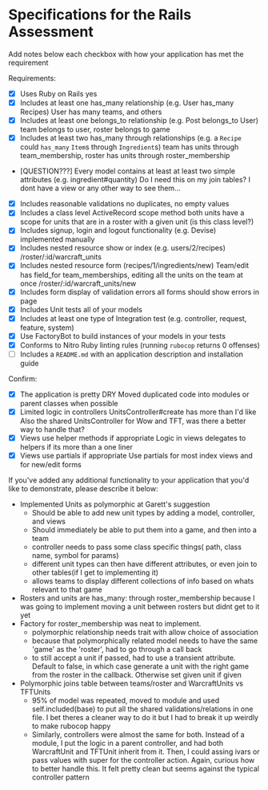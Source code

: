 # Specifications for the Rails Assessment

Add notes below each checkbox with how your application has met the requirement

Requirements:
- [x] Uses Ruby on Rails
yes
- [x] Includes at least one has_many relationship (e.g. User has_many Recipes)
User has many teams, and others
- [x] Includes at least one belongs_to relationship (e.g. Post belongs_to User)
team belongs to user, roster belongs to game
- [x] Includes at least two has_many through relationships (e.g. a `Recipe` could `has_many` `Item`s through `Ingredient`s)
team has units through team_membership, roster has units through roster_membership
- [QUESTION???] Every model contains at least at least two simple attributes (e.g. ingredient#quantity)
Do I need this on my join tables? I dont have a view or any other way to see them...
- [x] Includes reasonable validations
no duplicates, no empty values
- [x] Includes a class level ActiveRecord scope method
both units have a scope for units that are in a roster with a given unit (is this class level?)
- [x] Includes signup, login and logout functionality (e.g. Devise)
implemented manually
- [x] Includes nested resource show or index (e.g. users/2/recipes)
/roster/:id/warcraft_units
- [x] Includes nested resource form (recipes/1/ingredients/new)
Team/edit has field_for team_memberships, editing all the units on the team at once
/roster/:id/warcraft_units/new
- [x] Includes form display of validation errors
all forms should show errors in page
- [x] Includes Unit tests all of your models
- [x] Includes at least one type of Integration test (e.g. controller, request, feature, system)
- [x] Use FactoryBot to build instances of your models in your tests
- [x] Conforms to Nitro Ruby linting rules (running `rubocop` returns 0 offenses)
- [ ] Includes a `README.md` with an application description and installation guide

Confirm:
- [x] The application is pretty DRY
  Moved duplicated code into modules or parent classes when possible
- [x] Limited logic in controllers
UnitsController#create has more than I'd like
Also the shared UnitsController for Wow and TFT, was there a better way to handle that?
- [x] Views use helper methods if appropriate
Logic in views delegates to helpers if its more than a one liner
- [x] Views use partials if appropriate
Use partials for most index views and for new/edit forms

If you've added any additional functionality to your application that you'd like to demonstrate, please describe it below:
- Implemented Units as polymorphic at Garett's suggestion
  - Should be able to add new unit types by adding a model, controller, and views
  - Should immediately be able to put them into a game, and then into a team
  - controller needs to pass some class specific things( path, class name, symbol for params)
  - different unit types can then have different attributes, or even join to other tables(if I get to implementing it)
  - allows teams to display different collections of info based on whats relevant to that game
- Rosters and units are has_many: through roster_membership because I was going to implement moving a unit between rosters but didnt get to it yet
- Factory for roster_membership was neat to implement.
  - polymorphic relationship needs trait with allow choice of association
  - because that polymorphically related model needs to have the same 'game' as the 'roster', had to go through a call back
  - to still accept a unit if passed, had to use a transient attribute. Default to false, in which case generate a unit with the right game from the roster in the callback. Otherwise set given unit if given
- Polymorphic joins table between teams/roster and WarcraftUnits vs TFTUnits
  - 95% of model was repeated, moved to module and used self.included(base) to put all the shared validations/relations in one file. I bet theres a cleaner way to do it but I had to break it up weirdly to make rubocop happy
  - Similarly, controllers were almost the same for both. Instead of a module, I put the logic in a parent controller, and had both WarcraftUnit and TFTUnit inherit from it. Then, I could assing ivars or pass values with super for the controller action. Again, curious how to better handle this. It felt pretty clean but seems against the typical controller pattern
